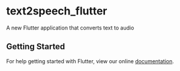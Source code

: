 # text2speech_flutter

A new Flutter application that converts text to audio

## Getting Started

For help getting started with Flutter, view our online
[documentation](https://flutter.io/).
